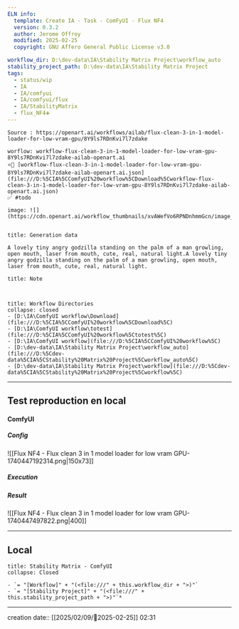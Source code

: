 ```yaml
---
ELN info:
  template: Create IA - Task - ComFyUI - Flux NF4
  version: 0.3.2
  author: Jerome Offroy
  modified: 2025-02-25
  copyright: GNU Affero General Public License v3.0

workflow_dir: D:\dev-data\IA\Stability Matrix Project\workflow_auto
stability_project_path: D:\dev-data\IA\Stability Matrix Project
tags:
  - status/wip
  - IA
  - IA/comfyui
  - IA/comfyui/flux
  - IA/StabilityMatrix
  - flux_NF4➕
---
```

```ad-tip
Source : https://openart.ai/workflows/ailab/flux-clean-3-in-1-model-loader-for-low-vram-gpu/8Y9ls7RDnKvi7l7zdake

worflow: workflow-flux-clean-3-in-1-model-loader-for-low-vram-gpu-8Y9ls7RDnKvi7l7zdake-ailab-openart.ai 
⭐🚧 [workflow-flux-clean-3-in-1-model-loader-for-low-vram-gpu-8Y9ls7RDnKvi7l7zdake-ailab-openart.ai.json](file:///D:%5CIA%5CComfyUI%20workflow%5CDownload%5Cworkflow-flux-clean-3-in-1-model-loader-for-low-vram-gpu-8Y9ls7RDnKvi7l7zdake-ailab-openart.ai.json)
✅ #todo 

image: ![](https://cdn.openart.ai/workflow_thumbnails/xvAWefVo6RPNDnhmmGcn/image_gLQ6rQB6_1724106516081_raw.jpg)


```

````ad-quote
title: Generation data

A lovely tiny angry godzilla standing on the palm of a man growling, open mouth, laser from mouth, cute, real, natural light.A lovely tiny angry godzilla standing on the palm of a man growling, open mouth, laser from mouth, cute, real, natural light. 

````

```ad-note
title: Note

 

```
```ad-info
title: Workflow Directories
collapse: closed
- [D:\IA\ComfyUI workflow\Download](file:///D:%5CIA%5CComfyUI%20workflow%5CDownload%5C)
- [D:\IA\ComfyUI workflow\totest](file:///D:%5CIA%5CComfyUI%20workflow%5Ctotest%5C)
- [D:\IA\ComfyUI workflow](file:///D:%5CIA%5CComfyUI%20workflow%5C)
- [D:\dev-data\IA\Stability Matrix Project\workflow_auto](file:///D:%5Cdev-data%5CIA%5CStability%20Matrix%20Project%5Cworkflow_auto%5C)
- [D:\dev-data\IA\Stability Matrix Project\workflow](file:///D:%5Cdev-data%5CIA%5CStability%20Matrix%20Project%5Cworkflow%5C)
```


---

## Test reproduction en local


#### ComfyUI
##### Config
![[Flux NF4 - Flux clean 3 in 1 model loader for low vram GPU-1740447192314.png|150x73]]
##### Execution

##### Result
![[Flux NF4 - Flux clean 3 in 1 model loader for low vram GPU-1740447497822.png|400]]

---
## Local

```ad-tip
title: Stability Matrix - ComfyUI
collapse: Closed

- `= "[Workflow]" + "(<file:///" + this.workflow_dir + ">)"`
- `= "[Stability Project]" + "(<file:///" + this.stability_project_path + ">)"`*
```

---
creation date:: [[2025/02/09/📒2025-02-25]]  02:31

